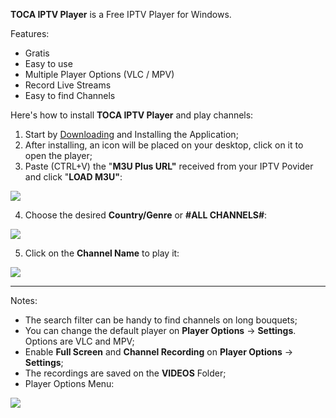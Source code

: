 
**TOCA IPTV Player** is a Free IPTV Player for Windows.

Features:

-   Gratis
-   Easy to use
-   Multiple Player Options (VLC / MPV)
-   Record Live Streams
-   Easy to find Channels

Here's how to install **TOCA IPTV Player** and play channels:

1.  Start by [Downloading](https://github.com/x011/TOCA_IPTV_Player/releases/download/1.0/TOCA_IPTV_Setup.exe) and Installing the Application;
2.  After installing, an icon will be placed on your desktop, click on it to open the player;
3.  Paste (CTRL+V) the "**M3U Plus URL"** received from your IPTV Povider and click "**LOAD M3U"**:

![](https://i.imgur.com/svY9xbo.jpg)

4. Choose the desired **Country/Genre** or **#ALL CHANNELS#**:

![](https://i.imgur.com/eHWFaVF.jpg)

5. Click on the **Channel Name** to play it:

![](https:/https://i.imgur.com/s3O3SIj.jpg)

----------

Notes:

-   The search filter can be handy to find channels on long bouquets;
-   You can change the default player on **Player Options** -> **Settings**. Options are VLC and MPV;
-   Enable **Full Screen** and **Channel Recording** on **Player Options** -> **Settings**;
-   The recordings are saved on the **VIDEOS** Folder;
-   Player Options Menu:  

![](https://i.imgur.com/lpkf9P0.jpg)


